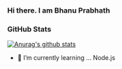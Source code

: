 ### Hi there. I am Bhanu Prabhath


### GitHub Stats
[![Anurag's github stats](https://github-readme-stats.vercel.app/api?username=anuraghazra)](https://github.com/anuraghazra/github-readme-stats)


- 🌱 I’m currently learning ... Node.js
